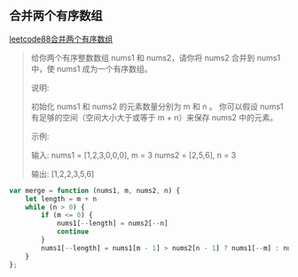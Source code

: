 ## 合并两个有序数组

[leetcode88合并两个有序数组](https://leetcode-cn.com/problems/merge-sorted-array/)

> 给你两个有序整数数组 nums1 和 nums2，请你将 nums2 合并到 nums1 中，使 nums1 成为一个有序数组。
>
>  
>
> 说明:
>
> 初始化 nums1 和 nums2 的元素数量分别为 m 和 n 。
> 你可以假设 nums1 有足够的空间（空间大小大于或等于 m + n）来保存 nums2 中的元素。
>
>
> 示例:
>
> 输入:
> nums1 = [1,2,3,0,0,0], m = 3
> nums2 = [2,5,6],       n = 3
>
> 输出: [1,2,2,3,5,6]

```javascript
var merge = function (nums1, m, nums2, n) {
    let length = m + n
    while (n > 0) {
        if (m <= 0) {
            nums1[--length] = nums2[--n]
            continue
        }
        nums1[--length] = nums1[m - 1] > nums2[n - 1] ? nums1[--m] : nums2[--n]
    }
};
```

